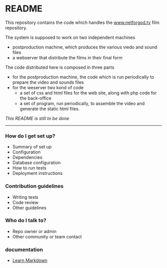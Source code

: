 # README #

This repository contains the code which handles the www.netforgod.tv film repository.

The system is supposed to work on two independent machines
* postproduction machine, which produces the various viedo and sound files
* a webserver that distribute the films in their final form

The code distributed here is composed in three parts
* for the postproduction machine, the code which is run periodically to prepare the video and sounds files
* for the weserver two kond of code
  * a set of css and html files for the web site, along with php code for the back-office
  * a set of program, run periodically, to assemble the video and generate the static html files.
 



*This README is still to be done*


---

### How do I get set up? ###

* Summary of set up
* Configuration
* Dependencies
* Database configuration
* How to run tests
* Deployment instructions

### Contribution guidelines ###

* Writing tests
* Code review
* Other guidelines

### Who do I talk to? ###

* Repo owner or admin
* Other community or team contact

### documentation
* [Learn Markdown](https://bitbucket.org/tutorials/markdowndemo)